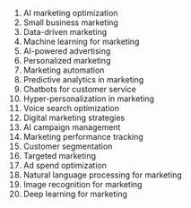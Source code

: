 

1. AI marketing optimization
2. Small business marketing
3. Data-driven marketing
4. Machine learning for marketing
5. AI-powered advertising
6. Personalized marketing
7. Marketing automation
8. Predictive analytics in marketing
9. Chatbots for customer service
10. Hyper-personalization in marketing
11. Voice search optimization
12. Digital marketing strategies
13. AI campaign management
14. Marketing performance tracking
15. Customer segmentation
16. Targeted marketing
17. Ad spend optimization
18. Natural language processing for marketing
19. Image recognition for marketing
20. Deep learning for marketing
